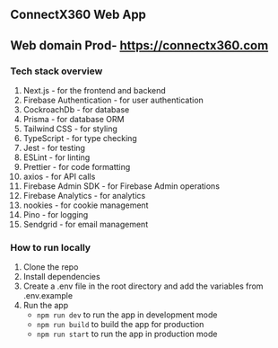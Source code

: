 ## ConnectX360 Web App

## Web domain Prod- https://connectx360.com

### Tech stack overview

1. Next.js - for the frontend and backend
2. Firebase Authentication - for user authentication
3. CockroachDb - for database
4. Prisma - for database ORM
5. Tailwind CSS - for styling
6. TypeScript - for type checking
7. Jest - for testing
8. ESLint - for linting
9. Prettier - for code formatting
10. axios - for API calls
11. Firebase Admin SDK - for Firebase Admin operations
12. Firebase Analytics - for analytics
13. nookies - for cookie management
14. Pino - for logging
15. Sendgrid - for email management

### How to run locally

1. Clone the repo
2. Install dependencies
3. Create a .env file in the root directory and add the variables from .env.example
4. Run the app
   - `npm run dev` to run the app in development mode
   - `npm run build` to build the app for production
   - `npm run start` to run the app in production mode
